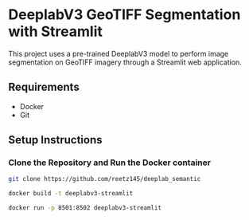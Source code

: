 # DeeplabV3 GeoTIFF Segmentation with Streamlit

This project uses a pre-trained DeeplabV3 model to perform image segmentation on GeoTIFF imagery through a Streamlit web application.

## Requirements

- Docker
- Git

## Setup Instructions

### Clone the Repository and Run the Docker container

```sh
git clone https://github.com/reetz145/deeplab_semantic

docker build -t deeplabv3-streamlit

docker run -p 8501:8502 deeplabv3-streamlit
